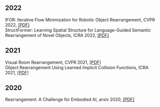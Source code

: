 ## 2022
IFOR: Iterative Flow Minimization for Robotic Object Rearrangement, CVPR 2022, [[PDF]](https://arxiv.org/pdf/2202.00732.pdf)  
StructFormer: Learning Spatial Structure for Language-Guided Semantic Rearrangement of Novel Objects, ICRA 2022, [[PDF]](https://arxiv.org/pdf/2110.10189.pdf)  

## 2021
Visual Room Rearrangement, CVPR 2021, [[PDF]](https://arxiv.org/pdf/2103.16544.pdf)  
Object Rearrangement Using Learned Implicit Collision Functions, ICRA 2021, [[PDF]](https://arxiv.org/pdf/2011.10726.pdf)


## 2020
Rearrangement: A Challenge for Embodied AI, arxiv 2020, [[PDF]](https://arxiv.org/pdf/2011.01975.pdf)
